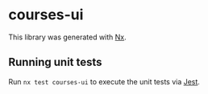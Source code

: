 # courses-ui

This library was generated with [Nx](https://nx.dev).

## Running unit tests

Run `nx test courses-ui` to execute the unit tests via [Jest](https://jestjs.io).
